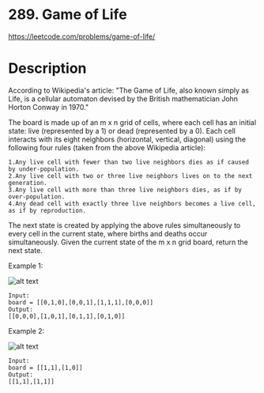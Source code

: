 # 289. Game of Life

https://leetcode.com/problems/game-of-life/

# Description

According to Wikipedia's article: "The Game of Life, also known simply as Life, is a cellular automaton devised by the British mathematician John Horton Conway in 1970."

The board is made up of an m x n grid of cells, where each cell has an initial state: live (represented by a 1) or dead (represented by a 0). Each cell interacts with its eight neighbors (horizontal, vertical, diagonal) using the following four rules (taken from the above Wikipedia article):

    1.Any live cell with fewer than two live neighbors dies as if caused by under-population.
    2.Any live cell with two or three live neighbors lives on to the next generation.
    3.Any live cell with more than three live neighbors dies, as if by over-population.
    4.Any dead cell with exactly three live neighbors becomes a live cell, as if by reproduction.

The next state is created by applying the above rules simultaneously to every cell in the current state, where births and deaths occur simultaneously. Given the current state of the m x n grid board, return the next state.

Example 1:

![alt text](https://assets.leetcode.com/uploads/2020/12/26/grid1.jpg)

```
Input:
board = [[0,1,0],[0,0,1],[1,1,1],[0,0,0]]
Output:
[[0,0,0],[1,0,1],[0,1,1],[0,1,0]]
```

Example 2:

![alt text](https://assets.leetcode.com/uploads/2020/12/26/grid2.jpg)

```
Input:
board = [[1,1],[1,0]]
Output:
[[1,1],[1,1]]
```
